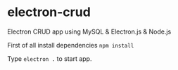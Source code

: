 # electron-crud
Electron CRUD app using  MySQL &amp; Electron.js &amp; Node.js

First of all install dependencies `npm install`

Type `electron .` to start app.

